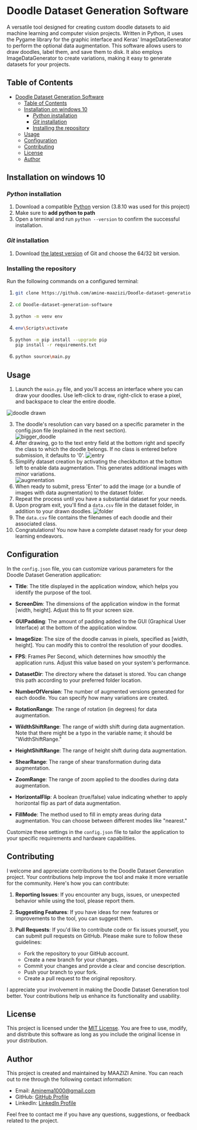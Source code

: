 # Doodle Dataset Generation Software

A versatile tool designed for creating custom doodle datasets to aid machine learning and computer vision projects. Written in Python, it uses the Pygame library for the graphic interface and Keras' ImageDataGenerator to perform the optional data augmentation. This software allows users to draw doodles, label them, and save them to disk. It also employs ImageDataGenerator to create variations, making it easy to generate datasets for your projects.


## Table of Contents

- [Doodle Dataset Generation Software](#doodle-dataset-generation-software)
  - [Table of Contents](#table-of-contents)
  - [Installation on windows 10](#installation-on-windows-10)
    - [*Python* installation](#python-installation)
    - [*Git* installation](#git-installation)
    - [Installing the repository](#installing-the-repository)
  - [Usage](#usage)
  - [Configuration](#configuration)
  - [Contributing](#contributing)
  - [License](#license)
  - [Author](#author)

## Installation on windows 10

### *Python* installation
1. Download a compatible [Python](https://www.python.org/downloads/windows/) version (3.8.10 was used for this project)
2. Make sure to **add python to path**
3. Open a terminal and run `python --version` to confirm the successful installation.

### *Git* installation
1.  Download [the latest version](https://git-scm.com/download/win) of Git and choose the 64/32 bit version.

### Installing the repository
Run the following commands on a configured terminal:
1. ```bash
   git clone https://github.com/amine-maazizi/Doodle-dataset-generation-software.git
   ```
3. ```bash
   cd Doodle-dataset-generation-software
   ```
5. ```bash
   python -m venv env
   ```
6. ```bash
   env\Scripts\activate
   ```
8. ```bash
   python -m pip install --upgrade pip
   pip install -r requirements.txt
   ```
11. ```bash
    python source\main.py
    ```

## Usage

1. Launch the `main.py` file, and you'll access an interface where you can draw your doodles. Use left-click to draw, right-click to erase a pixel, and backspace to clear the entire doodle.
   
![doodle drawn](media/med_0.PNG)

3. The doodle's resolution can vary based on a specific parameter in the config.json file (explained in the next section).  
![bigger_doodle](media/med_1.PNG)
4. After drawing, go to the text entry field at the bottom right and specify the class to which the doodle belongs. If no class is entered before submission, it defaults to '0'. 
   ![entry](media/med_2.PNG)
5. Simplify dataset creation by activating the checkbutton at the bottom left to enable data augmentation. This generates additional images with minor variations.  
   ![augmentation](media/med_3.PNG)
6. When ready to submit, press 'Enter' to add the image (or a bundle of images with data augmentation) to the dataset folder.
7. Repeat the process until you have a substantial dataset for your needs.
8. Upon program exit, you'll find a `data.csv` file in the dataset folder, in addition to your drawn doodles. 
   ![folder](media/med_4.PNG)
9. The `data.csv` file contains the filenames of each doodle and their associated class.
10.  Congratulations! You now have a complete dataset ready for your deep learning endeavors.

## Configuration

In the `config.json` file, you can customize various parameters for the Doodle Dataset Generation application:

- **Title**: The title displayed in the application window, which helps you identify the purpose of the tool.

- **ScreenDim**: The dimensions of the application window in the format [width, height]. Adjust this to fit your screen size.

- **GUIPadding**: The amount of padding added to the GUI (Graphical User Interface) at the bottom of the application window.

- **ImageSize**: The size of the doodle canvas in pixels, specified as [width, height]. You can modify this to control the resolution of your doodles.

- **FPS**: Frames Per Second, which determines how smoothly the application runs. Adjust this value based on your system's performance.

- **DatasetDir**: The directory where the dataset is stored. You can change this path according to your preferred folder location.

- **NumberOfVersion**: The number of augmented versions generated for each doodle. You can specify how many variations are created.

- **RotationRange**: The range of rotation (in degrees) for data augmentation.

- **WildthShiftRange**: The range of width shift during data augmentation. Note that there might be a typo in the variable name; it should be "WidthShiftRange."

- **HeightShiftRange**: The range of height shift during data augmentation.

- **ShearRange**: The range of shear transformation during data augmentation.

- **ZoomRange**: The range of zoom applied to the doodles during data augmentation.

- **HorizontalFlip**: A boolean (true/false) value indicating whether to apply horizontal flip as part of data augmentation.

- **FillMode**: The method used to fill in empty areas during data augmentation. You can choose between different modes like "nearest."

Customize these settings in the `config.json` file to tailor the application to your specific requirements and hardware capabilities.


## Contributing

I welcome and appreciate contributions to the Doodle Dataset Generation project. Your contributions help improve the tool and make it more versatile for the community. Here's how you can contribute:

1. **Reporting Issues**: If you encounter any bugs, issues, or unexpected behavior while using the tool, please report them.

2. **Suggesting Features**: If you have ideas for new features or improvements to the tool, you can suggest them.

3. **Pull Requests**: If you'd like to contribute code or fix issues yourself, you can submit pull requests on GitHub. Please make sure to follow these guidelines:
    - Fork the repository to your GitHub account.
    - Create a new branch for your changes.
    - Commit your changes and provide a clear and concise description.
    - Push your branch to your fork.
    - Create a pull request to the original repository.

I appreciate your involvement in making the Doodle Dataset Generation tool better. Your contributions help us enhance its functionality and usability.

## License

This project is licensed under the [MIT License](https://opensource.org/licenses/MIT). You are free to use, modify, and distribute this software as long as you include the original license in your distribution.


## Author

This project is created and maintained by MAAZIZI Amine. You can reach out to me through the following contact information:

- Email: Aminema1000@gmail.com
- GitHub: [GitHub Profile](https://github.com/amine-maazizi)
- LinkedIn: [LinkedIn Profile](https://www.linkedin.com/in/amine-maazizi-190266235/)

Feel free to contact me if you have any questions, suggestions, or feedback related to the project.

